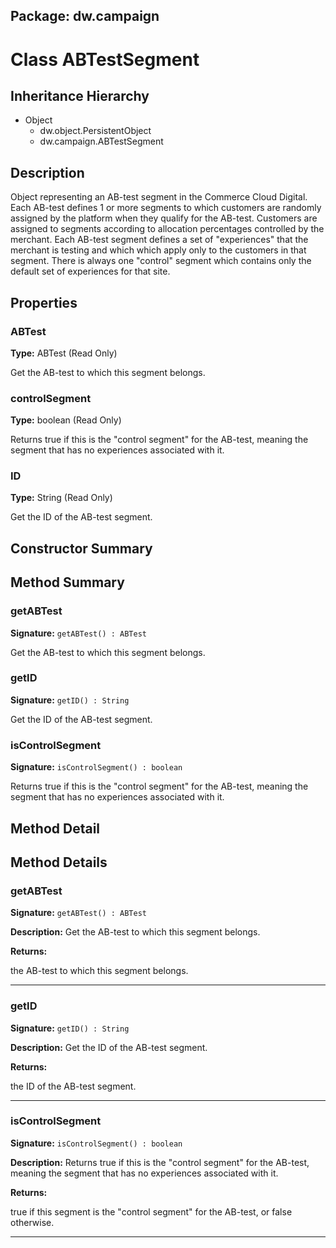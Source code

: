 ## Package: dw.campaign

# Class ABTestSegment

## Inheritance Hierarchy

- Object
  - dw.object.PersistentObject
  - dw.campaign.ABTestSegment

## Description

Object representing an AB-test segment in the Commerce Cloud Digital. Each AB-test defines 1 or more segments to which customers are randomly assigned by the platform when they qualify for the AB-test. Customers are assigned to segments according to allocation percentages controlled by the merchant. Each AB-test segment defines a set of "experiences" that the merchant is testing and which which apply only to the customers in that segment. There is always one "control" segment which contains only the default set of experiences for that site.

## Properties

### ABTest

**Type:** ABTest (Read Only)

Get the AB-test to which this segment belongs.

### controlSegment

**Type:** boolean (Read Only)

Returns true if this is the "control segment" for the AB-test, meaning
 the segment that has no experiences associated with it.

### ID

**Type:** String (Read Only)

Get the ID of the AB-test segment.

## Constructor Summary

## Method Summary

### getABTest

**Signature:** `getABTest() : ABTest`

Get the AB-test to which this segment belongs.

### getID

**Signature:** `getID() : String`

Get the ID of the AB-test segment.

### isControlSegment

**Signature:** `isControlSegment() : boolean`

Returns true if this is the "control segment" for the AB-test, meaning the segment that has no experiences associated with it.

## Method Detail

## Method Details

### getABTest

**Signature:** `getABTest() : ABTest`

**Description:** Get the AB-test to which this segment belongs.

**Returns:**

the AB-test to which this segment belongs.

---

### getID

**Signature:** `getID() : String`

**Description:** Get the ID of the AB-test segment.

**Returns:**

the ID of the AB-test segment.

---

### isControlSegment

**Signature:** `isControlSegment() : boolean`

**Description:** Returns true if this is the "control segment" for the AB-test, meaning the segment that has no experiences associated with it.

**Returns:**

true if this segment is the "control segment" for the AB-test, or false otherwise.

---